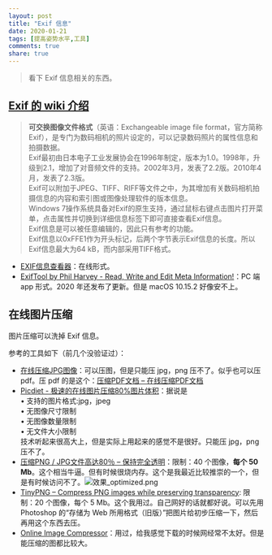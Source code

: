 ```yaml
---
layout: post
title: "Exif 信息"
date: 2020-01-21
tags: [提高姿势水平,工具]
comments: true
share: true
---
```


> 看下 Exif 信息相关的东西。

## [Exif 的 wiki 介绍](https://zh.wikipedia.org/wiki/EXIF)

> **可交换图像文件格式**（英语：Exchangeable image file format，官方简称Exif），是专门为数码相机的照片设定的，可以记录数码照片的属性信息和拍摄数据。<br/>Exif最初由日本电子工业发展协会在1996年制定，版本为1.0。1998年，升级到2.1，增加了对音频文件的支持。2002年3月，发表了2.2版。2010年4月，发表了2.3版。<br/>Exif可以附加于JPEG、TIFF、RIFF等文件之中，为其增加有关数码相机拍摄信息的内容和索引图或图像处理软件的版本信息。<br/>Windows 7操作系统具备对Exif的原生支持，通过鼠标右键点击图片打开菜单，点击属性并切换到详细信息标签下即可直接查看Exif信息。<br/>Exif信息是可以被任意编辑的，因此只有参考的功能。<br/>Exif信息以0xFFE1作为开头标记，后两个字节表示Exif信息的长度。所以Exif信息最大为64 kB，而内部采用TIFF格式。

* [EXIF信息查看器](https://exif.tuchong.com)：在线形式。
* [ExifTool by Phil Harvey - Read, Write and Edit Meta Information!](https://exiftool.org/)：PC 端 app 形式。2020 年还发布了更新。但是 macOS 10.15.2 好像安不上。

## 在线图片压缩

图片压缩可以洗掉 Exif 信息。

参考的工具如下（前几个没验证过）：

* [在线压缩JPG图像](https://compressjpeg.com/zh/)：可以压图，但是只能压 jpg，png 压不了。似乎也可以压 pdf。压 pdf 的是这个：[压缩PDF文档 – 在线压缩PDF文档](https://shrinkpdf.com/zh/)
* [Picdiet - 极速的在线图片压缩80%图片体积](https://www.picdiet.com/zh-cn)：据说是<br/>• 支持的图片格式:jpg，jpeg<br/>• 无图像尺寸限制<br/>• 无图像数量限制<br/>• 无文件大小限制<br/>技术听起来很高大上，但是实际上用起来的感觉不是很好。只能压 jpg，png 压不了。
* [压缩PNG / JPG文件高达80％ &#8211; 保持完全透明](https://www.websiteplanet.com/zh-hans/webtools/imagecompressor/)：限制：40 个图像，**每个 50 Mb**。这个相当牛逼。但有时候很烧内存。这个是我最近比较推崇的一个，但是有时候访问不了。![效果_optimized.png](https://i.loli.net/2020/01/21/5fZ3EOSbC2tgMh8.png)
* [TinyPNG – Compress PNG images while preserving transparency](https://tinypng.com/): 限制：20 个图像，每个 5 Mb。这个我用过。自己网好的话就都好说。可以先用 Photoshop 的“存储为 Web 所用格式（旧版）”把图片给初步压缩一下，然后再用这个东西去压。
* [Online Image Сompressor](https://imagecompressor.com/)：用过，给我感觉下载的时候网经常不太好。但是能压缩的图都比较大。